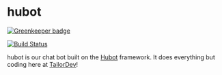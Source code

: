hubot
=====

[![Greenkeeper badge](https://badges.greenkeeper.io/TailorDev/hubot.svg)](https://greenkeeper.io/)

[![Build
Status](https://travis-ci.org/TailorDev/hubot.svg?branch=master)](https://travis-ci.org/TailorDev/hubot)

hubot is our chat bot built on the [Hubot](http://hubot.github.com) framework.
It does everything but coding here at [TailorDev](http://tailordev.fr)!
